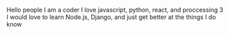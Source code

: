 Hello people
I am a coder
I love javascript, python, react, and proccessing 3
I would love to learn Node.js, Django, and just get better at the things I do know

<!---
ifEvenEqu/ifEvenEqu is a ✨ special ✨ repository because its `README.md` (this file) appears on your GitHub profile.
You can click the Preview link to take a look at your changes.
--->
